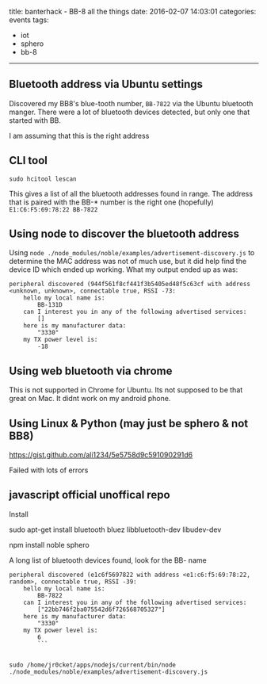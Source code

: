 title: banterhack - BB-8 all the things
date: 2016-02-07 14:03:01
categories: events
tags:
- iot
- sphero
- bb-8
---

## Bluetooth address via Ubuntu settings
Discovered my BB8's blue-tooth number, `BB-7822` via the Ubuntu bluetooth manger.  There were a lot of bluetooth devices detected, but only one that started with BB.

I am assuming that this is the right address

## CLI tool

```
sudo hcitool lescan
```
This gives a list of all the bluetooth addresses found in range.  The address that is paired with the BB-* number is the right one (hopefully) 
`E1:C6:F5:69:78:22 BB-7822`

## Using node to discover the bluetooth address


Using `node ./node_modules/noble/examples/advertisement-discovery.js` to determine the MAC address was not of much use, but it did help find the device ID which ended up working. What my output ended up as was:

```
peripheral discovered (944f561f8cf441f3b5405ed48f5c63cf with address <unknown, unknown>, connectable true, RSSI -73:
    hello my local name is:
        BB-131D
    can I interest you in any of the following advertised services:
        []
    here is my manufacturer data:
        "3330"
    my TX power level is:
        -18
```


## Using web bluetooth via chrome


This is not supported in Chrome for Ubuntu.  Its not supposed to be that great on Mac.  It didnt work on my android phone.



## Using Linux & Python (may just be sphero & not BB8)

https://gist.github.com/ali1234/5e5758d9c591090291d6

Failed with lots of errors


## javascript official unoffical repo

Install

sudo apt-get install bluetooth bluez libbluetooth-dev libudev-dev


npm install noble sphero

A long list of bluetooth devices found, look for the BB- name

```
peripheral discovered (e1c6f5697822 with address <e1:c6:f5:69:78:22, random>, connectable true, RSSI -39:
	hello my local name is:
		BB-7822
	can I interest you in any of the following advertised services:
		["22bb746f2ba075542d6f726568705327"]
	here is my manufacturer data:
		"3330"
	my TX power level is:
		6
        ```


sudo /home/jr0cket/apps/nodejs/current/bin/node ./node_modules/noble/examples/advertisement-discovery.js

